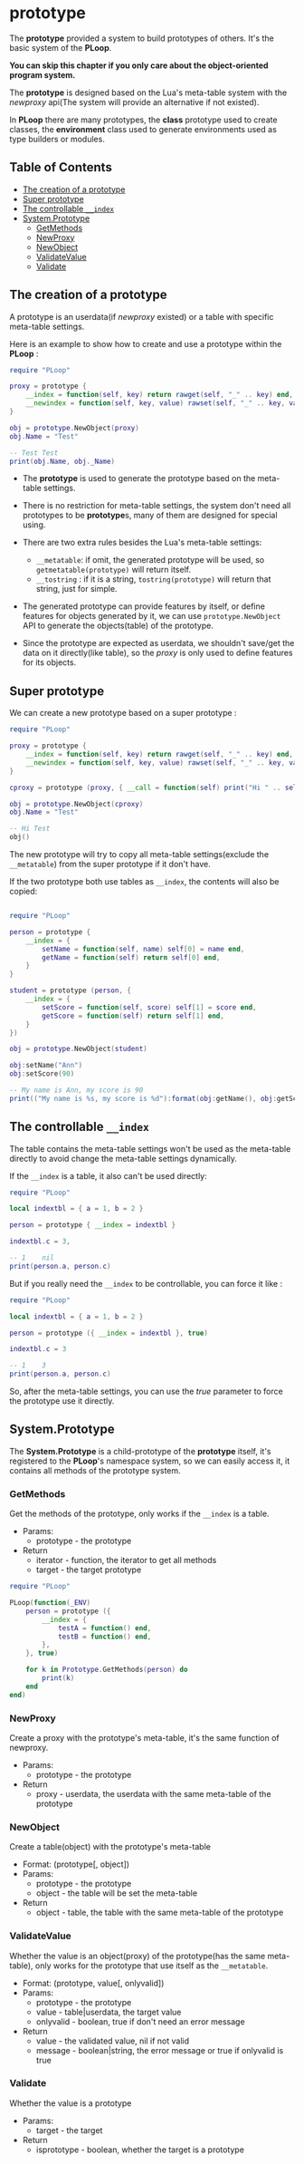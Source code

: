 # prototype

The **prototype** provided a system to build prototypes of others. It's the basic system of the **PLoop**.

**You can skip this chapter if you only care about the object-oriented program system.**

The **prototype** is designed based on the Lua's meta-table system with the *newproxy* api(The system will provide an alternative if not existed).

In **PLoop** there are many prototypes, the **class** prototype used to create classes, the **environment** class used to generate environments used as type builders or modules.


## Table of Contents

* [The creation of a prototype](#the-creation-of-a-prototype)
* [Super prototype](#super-prototype)
* [The controllable `__index`](#the-controllable-__index)
* [System.Prototype](#systemprototype)
	* [GetMethods](#getmethods)
	* [NewProxy](#newproxy)
	* [NewObject](#newobject)
	* [ValidateValue](#validatevalue)
	* [Validate](#validate)


## The creation of a prototype

A prototype is an userdata(if *newproxy* existed) or a table with specific meta-table settings.

Here is an example to show how to create and use a prototype within the **PLoop** :

```lua
require "PLoop"

proxy = prototype {
	__index = function(self, key) return rawget(self, "_" .. key) end,
	__newindex = function(self, key, value) rawset(self, "_" .. key, value) end,
}

obj = prototype.NewObject(proxy)
obj.Name = "Test"

-- Test Test
print(obj.Name, obj._Name)
```

* The **prototype** is used to generate the prototype based on the meta-table settings.

* There is no restriction for meta-table settings, the system don't need all prototypes to be **prototype**s, many of them are designed for special using.

* There are two extra rules besides the Lua's meta-table settings:
	* `__metatable`: if omit, the generated prototype will be used, so `getmetatable(prototype)` will return itself.
	* `__tostring` : if it is a string, `tostring(prototype)` will return that string, just for simple.

* The generated prototype can provide features by itself, or define features for objects generated by it, we can use `prototype.NewObject` API to generate the objects(table) of the prototype.

* Since the prototype are expected as userdata, we shouldn't save/get the data on it directly(like table), so the *proxy* is only used to define features for its objects.


## Super prototype

We can create a new prototype based on a super prototype :

```lua
require "PLoop"

proxy = prototype {
	__index = function(self, key) return rawget(self, "_" .. key) end,
	__newindex = function(self, key, value) rawset(self, "_" .. key, value) end,
}

cproxy = prototype (proxy, { __call = function(self) print("Hi " .. self.Name) end })

obj = prototype.NewObject(cproxy)
obj.Name = "Test"

-- Hi Test
obj()
```

The new prototype will try to copy all meta-table settings(exclude the `__metatable`) from the super prototype if it don't have.

If the two prototype both use tables as `__index`, the contents will also be copied:

```lua

require "PLoop"

person = prototype {
	__index = {
		setName = function(self, name) self[0] = name end,
		getName = function(self) return self[0] end,
	}
}

student = prototype (person, {
	__index = {
		setScore = function(self, score) self[1] = score end,
		getScore = function(self) return self[1] end,
	}
})

obj = prototype.NewObject(student)

obj:setName("Ann")
obj:setScore(90)

-- My name is Ann, my score is 90
print(("My name is %s, my score is %d"):format(obj:getName(), obj:getScore()))
```

## The controllable `__index`

The table contains the meta-table settings won't be used as the meta-table directly to avoid change the meta-table settings dynamically.

If the `__index` is a table, it also can't be used directly:

```lua
require "PLoop"

local indextbl = { a = 1, b = 2 }

person = prototype { __index = indextbl }

indextbl.c = 3,

-- 1    nil
print(person.a, person.c)
```

But if you really need the `__index` to be controllable, you can force it like :

```lua
require "PLoop"

local indextbl = { a = 1, b = 2 }

person = prototype ({ __index = indextbl }, true)

indextbl.c = 3

-- 1    3
print(person.a, person.c)
```

So, after the meta-table settings, you can use the *true* parameter to force the prototype use it directly.


## System.Prototype

The **System.Prototype** is a child-prototype of the **prototype** itself, it's registered to the **PLoop**'s namespace system, so we can easily access it, it contains all methods of the prototype system.


### GetMethods

Get the methods of the prototype, only works if the `__index` is a table.

* Params:
	* prototype     - the prototype
* Return
	* iterator      - function, the iterator to get all methods
	* target        - the target prototype

```lua
require "PLoop"

PLoop(function(_ENV)
	person = prototype ({
		__index = {
			testA = function() end,
			testB = function() end,
		},
	}, true)

	for k in Prototype.GetMethods(person) do
		print(k)
	end
end)
```


### NewProxy

Create a proxy with the prototype's meta-table, it's the same function of newproxy.

* Params:
	* prototype     - the prototype
* Return
	* proxy         - userdata, the userdata with the same meta-table of the prototype


### NewObject

Create a table(object) with the prototype's meta-table

* Format: (prototype[, object])
* Params:
	* prototype - the prototype
	* object        - the table will be set the meta-table
* Return
	* object        - table, the table with the same meta-table of the prototype


### ValidateValue

Whether the value is an object(proxy) of the prototype(has the same meta-table), only works for the prototype that use itself as the `__metatable`.

* Format: (prototype, value[, onlyvalid])
* Params:
	* prototype     - the prototype
	* value         - table|userdata, the target value
	* onlyvalid     - boolean, true if don't need an error message
* Return
	* value         - the validated value, nil if not valid
	* message       - boolean|string, the error message or true if onlyvalid is true


### Validate

Whether the value is a prototype

* Params:
	* target        - the target
* Return
	* isprototype   - boolean, whether the target is a prototype